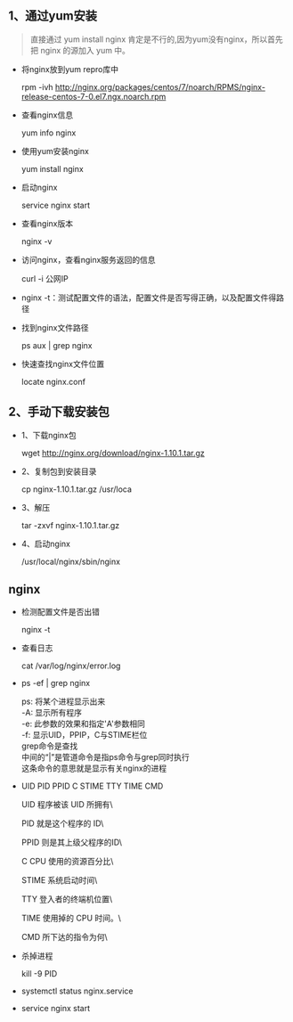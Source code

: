 ﻿## 1、通过yum安装
> 直接通过 yum install nginx 肯定是不行的,因为yum没有nginx，所以首先把 nginx 的源加入 yum 中。

- 将nginx放到yum repro库中

    rpm -ivh http://nginx.org/packages/centos/7/noarch/RPMS/nginx-release-centos-7-0.el7.ngx.noarch.rpm

- 查看nginx信息

    yum info nginx

- 使用yum安装nginx

    yum install nginx

- 启动nginx

    service nginx start

- 查看nginx版本

    nginx -v

- 访问nginx，查看nginx服务返回的信息

    curl -i 公网IP

- nginx -t：测试配置文件的语法，配置文件是否写得正确，以及配置文件得路径

- 找到nginx文件路径

    ps aux | grep nginx

- 快速查找nginx文件位置

    locate nginx.conf

## 2、手动下载安装包
- 1、下载nginx包

    wget http://nginx.org/download/nginx-1.10.1.tar.gz

- 2、复制包到安装目录

    cp nginx-1.10.1.tar.gz /usr/loca

- 3、解压

    tar -zxvf nginx-1.10.1.tar.gz

- 4、启动nginx

     /usr/local/nginx/sbin/nginx

## nginx
- 检测配置文件是否出错

    nginx -t

- 查看日志

    cat /var/log/nginx/error.log

- ps -ef | grep nginx

    ps: 将某个进程显示出来\
    -A: 显示所有程序\
    -e: 此参数的效果和指定'A'参数相同\
    -f: 显示UID，PPIP，C与STIME栏位\
    grep命令是查找\
    中间的“|”是管道命令是指ps命令与grep同时执行\
    这条命令的意思就是显示有关nginx的进程
- UID PID PPID C STIME TTY TIME CMD

    UID 程序被该 UID 所拥有\

    PID 就是这个程序的 ID\

    PPID 则是其上级父程序的ID\

    C CPU 使用的资源百分比\

    STIME 系统启动时间\

    TTY 登入者的终端机位置\

    TIME 使用掉的 CPU 时间。\

    CMD 所下达的指令为何\

- 杀掉进程

    kill -9 PID


- systemctl status nginx.service
- service nginx start


